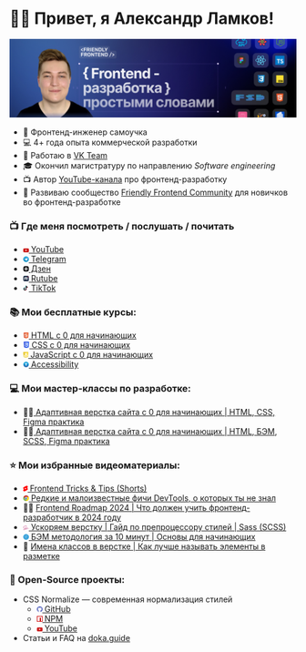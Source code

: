 # 👋🏻 Привет, я Александр Ламков!

![](assets/bg.jpg)

* 🧐 Фронтенд-инженер самоучка
* 💻 4+ года опыта коммерческой разработки
* 💼 Работаю в [VK Team](https://team.vk.company/)
* 🎓 Окончил магистратуру по направлению _Software engineering_
* 📺 Автор [YouTube-канала](https://www.youtube.com/@AleksanderLamkov) про фронтенд-разработку
* 💬 Развиваю сообщество [Friendly Frontend Community](https://t.me/friendlyFrontendChat) для новичков во фронтенд-разработке

### 📺 Где меня посмотреть / послушать / почитать
- <img src="assets/icons/platforms/youtube.svg" width="10"/>[ YouTube](https://www.youtube.com/@AleksanderLamkov)
- <img src="assets/icons/platforms/telegram.svg" width="10"/>[ Telegram](https://t.me/friendlyFrontend)
- <img src="assets/icons/platforms/dzen.svg" width="10"/>[ Дзен](https://dzen.ru/aleksanderlamkov)
- <img src="assets/icons/platforms/rutube.svg" width="10"/>[ Rutube](https://rutube.ru/channel/39067233/)
- <img src="assets/icons/platforms/tiktok.svg" width="10"/>[ TikTok](https://www.tiktok.com/@aleksanderlamkov)

### 📚 Мои бесплатные курсы:
- <img src="assets/icons/technologies/html.svg" width="10"/>[ HTML с 0 для начинающих](https://www.youtube.com/playlist?list=PL0MUAHwery4ot0KmgGxlBSB7rXssLeA6h)
- <img src="assets/icons/technologies/css.svg" width="11"/>[ CSS с 0 для начинающих](https://www.youtube.com/playlist?list=PL0MUAHwery4o9I7QQVj_RP4ZVpmdx6evz)
- <img src="assets/icons/technologies/js.svg" width="9"/>[ JavaScript с 0 для начинающих](https://www.youtube.com/playlist?list=PL0MUAHwery4qn4Y27iUxmzC-JiauX7vSL)
- <img src="assets/icons/technologies/a11y.svg" width="10"/>[ Accessibility](https://www.youtube.com/playlist?list=PL0MUAHwery4r4gCA3AOtHgArM_UOb2QUV)

### 💻 Мои мастер-классы по разработке:
- 👨‍💻[ Адаптивная верстка сайта с 0 для начинающих | HTML, CSS, Figma практика](https://www.youtube.com/playlist?list=PL0MUAHwery4rqkzKF1mDBCIH_eZgjY6uN)
- 🧑‍💻[ Адаптивная верстка сайта с 0 для начинающих | HTML, БЭМ, SCSS, Figma практика](https://www.youtube.com/playlist?list=PL0MUAHwery4rdZt-8E9p9zty2ZUCH6Ai3)

### ⭐ Мои избранные видеоматериалы:
- <img src="assets/icons/platforms/shorts.svg" width="8"/>[ Frontend Tricks & Tips (Shorts)](https://www.youtube.com/@AleksanderLamkov/shorts)
- <img src="assets/icons/technologies/chrome.svg" width="10"/>[ Редкие и малоизвестные фичи DevTools, о которых ты не знал](https://www.youtube.com/playlist?list=PL0MUAHwery4qW_mKistLNWlh5ss1tstNi)
- 👨‍🏫 [Frontend Roadmap 2024 | Что должен учить фронтенд-разработчик в 2024 году](https://youtu.be/1WRJKgwlX9w?si=c11wdZqqMfa-B3xL)
- <img src="assets/icons/technologies/sass.svg" width="10"/>[ Ускоряем верстку | Гайд по препроцессору стилей | Sass (SCSS)](https://youtu.be/pBSch5AsJWs?si=VXcpbKTIBCu9BBwu)
- <img src="assets/icons/technologies/bem.svg" width="10"/>[ БЭМ методология за 10 минут | Основы для начинающих](https://youtu.be/FH-t1mt-lSs?si=rTjJBYuirBi8xx4a)
- 🤔 [Имена классов в верстке | Как лучше называть элементы в разметке](https://youtu.be/EVWT4exv4jA)

### 🔬 Open-Source проекты:
- CSS Normalize — современная нормализация стилей
  - <img src="assets/icons/platforms/github.svg" width="10"/>[ GitHub](https://github.com/aleksanderlamkov/css-normalize)
  - <img src="assets/icons/platforms/npm.svg" width="10"/>[ NPM](https://www.npmjs.com/package/@a1rth/css-normalize)
  - <img src="assets/icons/platforms/youtube.svg" width="10"/>[ YouTube](https://www.youtube.com/watch?v=A4Y5VwXGG9g&t=262s)
- Статьи и FAQ на [doka.guide](https://doka.guide/people/aleksanderlamkov/)
